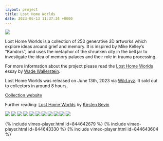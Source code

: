 ```yaml
---
layout: project
title: Lost Home Worlds
date: 2023-06-13 11:37:34 +0000
---
```


![](/assets/LHW/25.png)

Lost Home Worlds is a collection of 250 generative 3D artworks which explore ideas around grief and memory. It is inspired by Mike Kelley’s “Kandors”, and uses the metaphor of the shrunken city in the bell jar to investigate the idea of memory palaces and their role in trauma processing.

For more information about the project please read the [Lost Home Worlds](https://losthomeworlds.com) essay by [Wade Wallerstein](https://twitter.com/habitual_truant).<br>

Lost Home Worlds was released on June 13th, 2023 via [Wild.xyz](https://wild.xyz/sam-hains/lost-home-worlds/). It sold out to collectors in around 8 hours.

[Collection website](https://losthomeworlds.com)<br>

Further reading: [Lost Home Worlds](https://mirror.xyz/kirstenbevin.eth/ykf-57GwBhf2xWj_yGa0Gguh9JVqrEsi7nO7OVeBr4w) by [Kirsten Bevin](https://twitter.com/stenkirsten)<br>

![](/assets/LHW/115.png)
![](/assets/LHW/164.png)
![](/assets/LHW/168.png)
![](/assets/LHW/0.png)
![](/assets/LHW/1.png)
![](/assets/LHW/35.png)
![](/assets/LHW/41.png)
![](/assets/LHW/46.png)
![](/assets/LHW/70.png)
![](/assets/LHW/81.png)
![](/assets/LHW/108.png)

{% include vimeo-player.html id=844642679 %}
{% include vimeo-player.html id=844643330 %}
{% include vimeo-player.html id=844643604 %}

